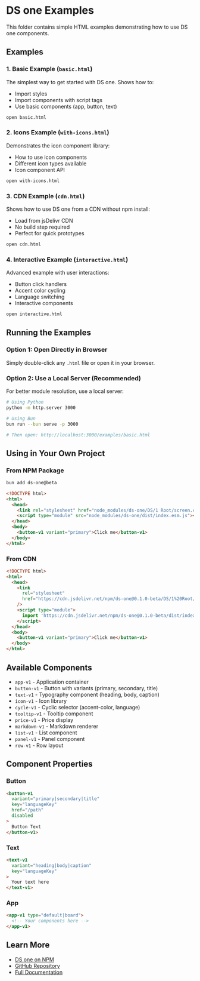 # DS one Examples

This folder contains simple HTML examples demonstrating how to use DS one components.

## Examples

### 1. Basic Example (`basic.html`)

The simplest way to get started with DS one. Shows how to:
- Import styles
- Import components with script tags
- Use basic components (app, button, text)

```bash
open basic.html
```

### 2. Icons Example (`with-icons.html`)

Demonstrates the icon component library:
- How to use icon components
- Different icon types available
- Icon component API

```bash
open with-icons.html
```

### 3. CDN Example (`cdn.html`)

Shows how to use DS one from a CDN without npm install:
- Load from jsDelivr CDN
- No build step required
- Perfect for quick prototypes

```bash
open cdn.html
```

### 4. Interactive Example (`interactive.html`)

Advanced example with user interactions:
- Button click handlers
- Accent color cycling
- Language switching
- Interactive components

```bash
open interactive.html
```

## Running the Examples

### Option 1: Open Directly in Browser

Simply double-click any `.html` file or open it in your browser.

### Option 2: Use a Local Server (Recommended)

For better module resolution, use a local server:

```bash
# Using Python
python -m http.server 3000

# Using Bun
bun run --bun serve -p 3000

# Then open: http://localhost:3000/examples/basic.html
```

## Using in Your Own Project

### From NPM Package

```bash
bun add ds-one@beta
```

```html
<!DOCTYPE html>
<html>
  <head>
    <link rel="stylesheet" href="node_modules/ds-one/DS/1 Root/screen.css" />
    <script type="module" src="node_modules/ds-one/dist/index.esm.js"></script>
  </head>
  <body>
    <button-v1 variant="primary">Click me</button-v1>
  </body>
</html>
```

### From CDN

```html
<!DOCTYPE html>
<html>
  <head>
    <link 
      rel="stylesheet" 
      href="https://cdn.jsdelivr.net/npm/ds-one@0.1.0-beta/DS/1%20Root/screen.css"
    />
    <script type="module">
      import 'https://cdn.jsdelivr.net/npm/ds-one@0.1.0-beta/dist/index.esm.js';
    </script>
  </head>
  <body>
    <button-v1 variant="primary">Click me</button-v1>
  </body>
</html>
```

## Available Components

- `app-v1` - Application container
- `button-v1` - Button with variants (primary, secondary, title)
- `text-v1` - Typography component (heading, body, caption)
- `icon-v1` - Icon library
- `cycle-v1` - Cyclic selector (accent-color, language)
- `tooltip-v1` - Tooltip component
- `price-v1` - Price display
- `markdown-v1` - Markdown renderer
- `list-v1` - List component
- `panel-v1` - Panel component
- `row-v1` - Row layout

## Component Properties

### Button

```html
<button-v1 
  variant="primary|secondary|title"
  key="languageKey"
  href="/path"
  disabled
>
  Button Text
</button-v1>
```

### Text

```html
<text-v1 
  variant="heading|body|caption"
  key="languageKey"
>
  Your text here
</text-v1>
```

### App

```html
<app-v1 type="default|board">
  <!-- Your components here -->
</app-v1>
```

## Learn More

- [DS one on NPM](https://www.npmjs.com/package/ds-one)
- [GitHub Repository](https://github.com/Jo4712/ds-one)
- [Full Documentation](../README.md)

